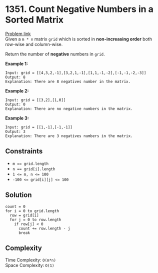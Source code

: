 # 1351. Count Negative Numbers in a Sorted Matrix

[Problem link](https://leetcode.com/problems/count-negative-numbers-in-a-sorted-matrix/) <br/>
Given a `m * n` matrix `grid` which is sorted in **non-increasing order** both row-wise and column-wise.

Return the number of **negative** numbers in `grid`.

**Example 1:**

```
Input: grid = [[4,3,2,-1],[3,2,1,-1],[1,1,-1,-2],[-1,-1,-2,-3]]
Output: 8
Explanation: There are 8 negatives number in the matrix.
```

**Example 2:**

```
Input: grid = [[3,2],[1,0]]
Output: 0
Explanation: There are no negative numbers in the matrix.
```

**Example 3:**

```
Input: grid = [[1,-1],[-1,-1]]
Output: 3
Explanation: There are 3 negatives numbers in the matrix.
```

## Constraints

- `m == grid.length`
- `n == grid[i].length`
- `1 <= m, n <= 100`
- `-100 <= grid[i][j] <= 100`

## Solution

```
count = 0
for i = 0 to grid.length
  row = grid[i]
  for j = 0 to row.length
    if row[j] < 0
      count += row.length - j
      break
```

## Complexity

Time Complexity: `O(m*n)` <br/>
Space Complexity: `O(1)` <br/>

